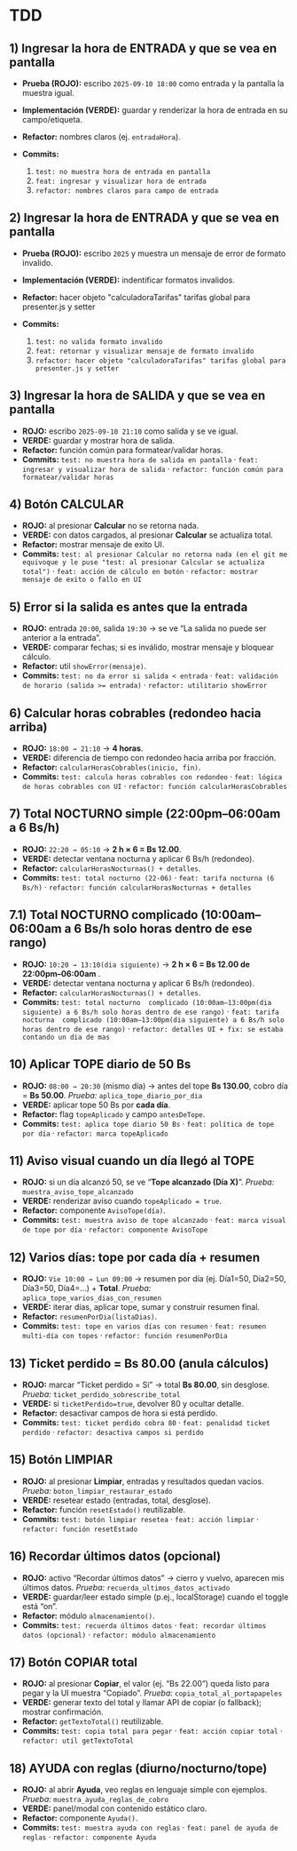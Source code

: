 # TDD
## 1) Ingresar la hora de ENTRADA y que se vea en pantalla

* **Prueba (ROJO):** escribo `2025-09-10 18:00` como entrada y la pantalla la muestra igual.
* **Implementación (VERDE):** guardar y renderizar la hora de entrada en su campo/etiqueta.
* **Refactor:** nombres claros (ej. `entradaHora`).
* **Commits:**

  1. `test: no muestra hora de entrada en pantalla`
  2. `feat: ingresar y visualizar hora de entrada`
  3. `refactor: nombres claros para campo de entrada`

## 2) Ingresar la hora de ENTRADA y que se vea en pantalla

* **Prueba (ROJO):** escribo `2025` y muestra un mensaje de error de formato invalido.
* **Implementación (VERDE):** indentificar formatos invalidos.
* **Refactor:** hacer objeto "calculadoraTarifas" tarifas global para presenter.js y setter
* **Commits:**

  1. `test: no valida formato invalido`
  2. `feat: retornar y visualizar mensaje de formato invalido`
  3. `refactor: hacer objeto "calculadoraTarifas" tarifas global para presenter.js y setter` 

## 3) Ingresar la hora de SALIDA y que se vea en pantalla

* **ROJO:** escribo `2025-09-10 21:10` como salida y se ve igual.
* **VERDE:** guardar y mostrar hora de salida.
* **Refactor:** función común para formatear/validar horas.
* **Commits:**
  `test: no muestra hora de salida en pantalla` · 
  `feat: ingresar y visualizar hora de salida` · 
  `refactor: función común para formatear/validar horas`

## 4) Botón CALCULAR

* **ROJO:** al presionar **Calcular** no se retorna nada.
* **VERDE:** con datos cargados, al presionar **Calcular** se actualiza total.
* **Refactor:** mostrar mensaje de exito UI.
* **Commits:**
  `test: al presionar Calcular no retorna nada (en el git me equivoque y le puse "test: al presionar Calcular se actualiza total")` · 
  `feat: acción de cálculo en botón` · 
  `refactor: mostrar mensaje de exito o fallo en UI`

## 5) Error si la salida es antes que la entrada

* **ROJO:** entrada `20:00`, salida `19:30` → se ve “La salida no puede ser anterior a la entrada”.
* **VERDE:** comparar fechas; si es inválido, mostrar mensaje y bloquear cálculo.
* **Refactor:** util `showError(mensaje)`.
* **Commits:**
  `test: no da error si salida < entrada` · 
  `feat: validación de horario (salida >= entrada)` · `refactor: utilitario showError`

## 6) Calcular horas cobrables (redondeo hacia arriba)

* **ROJO:** `18:00 → 21:10` → **4 horas**.
* **VERDE:** diferencia de tiempo con redondeo hacia arriba por fracción.
* **Refactor:** `calcularHorasCobrables(inicio, fin)`.
* **Commits:**
  `test: calcula horas cobrables con redondeo` ·
  `feat: lógica de horas cobrables con UI` · 
  `refactor: función calcularHorasCobrables`


## 7) Total NOCTURNO simple (22:00pm–06:00am a 6 Bs/h)

* **ROJO:** `22:20 → 05:10` → **2 h × 6 = Bs 12.00**.
* **VERDE:** detectar ventana nocturna y aplicar 6 Bs/h (redondeo).
* **Refactor:** `calcularHorasNocturnas() + detalles`.
* **Commits:**
  `test: total nocturno (22-06)` ·
   `feat: tarifa nocturna (6 Bs/h)` ·
    `refactor: función calcularHorasNocturnas + detalles`

## 7.1) Total NOCTURNO complicado (10:00am–06:00am a 6 Bs/h solo horas dentro de ese rango)

* **ROJO:** `10:20 → 13:10(dia siguiente)` → **2 h × 6 = Bs 12.00 de 22:00pm–06:00am** .
* **VERDE:** detectar ventana nocturna y aplicar 6 Bs/h (redondeo).
* **Refactor:** `calcularHorasNocturnas() + detalles`.
* **Commits:**
  `test: total nocturno  complicado (10:00am–13:00pm(dia siguiente) a 6 Bs/h solo horas dentro de ese rango)` ·
   `feat: tarifa nocturna  complicado (10:00am–13:00pm(dia siguiente) a 6 Bs/h solo horas dentro de ese rango)` ·
    `refactor: detalles UI + fix: se estaba contando un dia de mas`


## 10) Aplicar TOPE diario de 50 Bs

* **ROJO:** `08:00 → 20:30` (mismo día) → antes del tope **Bs 130.00**, cobro día = **Bs 50.00**.
  *Prueba:* `aplica_tope_diario_por_dia`
* **VERDE:** aplicar tope 50 Bs por **cada día**.
* **Refactor:** flag `topeAplicado` y campo `antesDeTope`.
* **Commits:**
  `test: aplica tope diario 50 Bs` · 
  `feat: política de tope por día` · 
  `refactor: marca topeAplicado`

## 11) Aviso visual cuando un día llegó al TOPE

* **ROJO:** si un día alcanzó 50, se ve “**Tope alcanzado (Día X)**”.
  *Prueba:* `muestra_aviso_tope_alcanzado`
* **VERDE:** renderizar aviso cuando `topeAplicado = true`.
* **Refactor:** componente `AvisoTope(día)`.
* **Commits:**
  `test: muestra aviso de tope alcanzado` · 
  `feat: marca visual de tope por día` · `refactor: componente AvisoTope`

## 12) Varios días: tope por cada día + resumen

* **ROJO:** `Vie 10:00 → Lun 09:00` → resumen por día (ej. Día1=50, Día2=50, Día3=50, Día4=…) + **Total**.
  *Prueba:* `aplica_tope_varios_dias_con_resumen`
* **VERDE:** iterar días, aplicar tope, sumar y construir resumen final.
* **Refactor:** `resumenPorDia(listaDias)`.
* **Commits:**
  `test: tope en varios días con resumen` · `feat: resumen multi-día con topes` · `refactor: función resumenPorDia`

## 13) Ticket perdido = Bs 80.00 (anula cálculos)

* **ROJO:** marcar “Ticket perdido = Sí” → total **Bs 80.00**, sin desglose.
  *Prueba:* `ticket_perdido_sobrescribe_total`
* **VERDE:** si `ticketPerdido=true`, devolver 80 y ocultar detalle.
* **Refactor:** desactivar campos de hora si está perdido.
* **Commits:**
  `test: ticket perdido cobra 80` · `feat: penalidad ticket perdido` · `refactor: desactiva campos si perdido`


## 15) Botón LIMPIAR

* **ROJO:** al presionar **Limpiar**, entradas y resultados quedan vacíos.
  *Prueba:* `boton_limpiar_restaurar_estado`
* **VERDE:** resetear estado (entradas, total, desglose).
* **Refactor:** función `resetEstado()` reutilizable.
* **Commits:**
  `test: botón limpiar resetea` · `feat: acción limpiar` · `refactor: función resetEstado`

## 16) Recordar últimos datos (opcional)

* **ROJO:** activo “Recordar últimos datos” → cierro y vuelvo, aparecen mis últimos datos.
  *Prueba:* `recuerda_ultimos_datos_activado`
* **VERDE:** guardar/leer estado simple (p.ej., localStorage) cuando el toggle está “on”.
* **Refactor:** módulo `almacenamiento()`.
* **Commits:**
  `test: recuerda últimos datos` · `feat: recordar últimos datos (opcional)` · `refactor: módulo almacenamiento`

## 17) Botón COPIAR total

* **ROJO:** al presionar **Copiar**, el valor (ej. “Bs 22.00”) queda listo para pegar y la UI muestra “Copiado”.
  *Prueba:* `copia_total_al_portapapeles`
* **VERDE:** generar texto del total y llamar API de copiar (o fallback); mostrar confirmación.
* **Refactor:** `getTextoTotal()` reutilizable.
* **Commits:**
  `test: copia total para pegar` · `feat: acción copiar total` · `refactor: util getTextoTotal`

## 18) AYUDA con reglas (diurno/nocturno/tope)

* **ROJO:** al abrir **Ayuda**, veo reglas en lenguaje simple con ejemplos.
  *Prueba:* `muestra_ayuda_reglas_de_cobro`
* **VERDE:** panel/modal con contenido estático claro.
* **Refactor:** componente `Ayuda()`.
* **Commits:**
  `test: muestra ayuda con reglas` · `feat: panel de ayuda de reglas` · `refactor: componente Ayuda`
